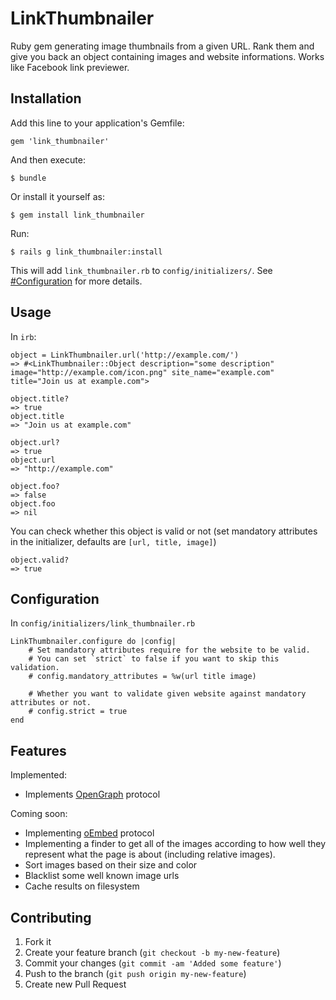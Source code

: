 # LinkThumbnailer

Ruby gem generating image thumbnails from a given URL. Rank them and give you back an object containing images and website informations. Works like Facebook link previewer.

## Installation

Add this line to your application's Gemfile:

    gem 'link_thumbnailer'

And then execute:

    $ bundle

Or install it yourself as:

    $ gem install link_thumbnailer

Run:

	$ rails g link_thumbnailer:install

This will add `link_thumbnailer.rb` to `config/initializers/`. See [#Configuration](https://github.com/gottfrois/link_thumbnailer#configuration) for more details.

## Usage

In `irb`:

	object = LinkThumbnailer.url('http://example.com/')
	=> #<LinkThumbnailer::Object description="some description" image="http://example.com/icon.png" site_name="example.com" title="Join us at example.com">

	object.title?
 	=> true
 	object.title
 	=> "Join us at example.com"

 	object.url?
	=> true
	object.url
	=> "http://example.com"

	object.foo?
	=> false
	object.foo
	=> nil


You can check whether this object is valid or not (set mandatory attributes in the initializer, defaults are `[url, title, image]`)

	object.valid?
 	=> true

## Configuration

In `config/initializers/link_thumbnailer.rb`

	LinkThumbnailer.configure do |config|
		# Set mandatory attributes require for the website to be valid.
		# You can set `strict` to false if you want to skip this validation.
		# config.mandatory_attributes = %w(url title image)

		# Whether you want to validate given website against mandatory attributes or not.
		# config.strict = true
	end

## Features

Implemented:

- Implements [OpenGraph](http://ogp.me/) protocol

Coming soon:

- Implementing [oEmbed](http://oembed.com/) protocol
- Implementing a finder to get all of the images according to how well they represent what the page is about (including relative images).
- Sort images based on their size and color
- Blacklist some well known image urls
- Cache results on filesystem

## Contributing

1. Fork it
2. Create your feature branch (`git checkout -b my-new-feature`)
3. Commit your changes (`git commit -am 'Added some feature'`)
4. Push to the branch (`git push origin my-new-feature`)
5. Create new Pull Request
